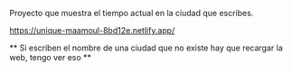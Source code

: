Proyecto que muestra el tiempo actual en la ciudad que escribes.

https://unique-maamoul-8bd12e.netlify.app/

** Si escriben el nombre de una ciudad que no existe hay que recargar la web, tengo ver eso ** 
